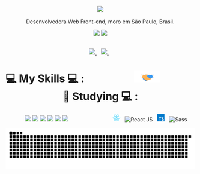 <p align=center><img src="https://readme-typing-svg.herokuapp.com/?font=Fira+Code&lines=Olá+pessoal!+👋;Eu+sou+Laura+Beatriz!;ou+lauradevcode;Prazer+em+conhece-los!;🖥️💻&center=true&size=28"></p>
<p align='center'>
  Desenvolvedora Web Front-end, moro em São Paulo, Brasil.
</p>

<div align="center">
  <img height="180em" src="https://github-readme-stats.vercel.app/api?username=lauradevcode&show_icons=true&theme=dracula&include_all_commits=true&count_private=true"/>
  <img height="180em" src="https://github-readme-stats.vercel.app/api/top-langs/?username=lauradevcode&layout=compact&langs_count=7&theme=dracula"/>
</div><br>

<p align='center'>

  <a href="https://www.linkedin.com/in/laurabeatrizlopes/">
    <img src="https://img.shields.io/badge/linkedin-%230077B5.svg?&style=for-the-badge&logo=linkedin&logoColor=white" />
  </a>&nbsp;&nbsp;

  <a href="[https://www.instagram.com/lauraabeatrizsl/](https://www.instagram.com/lauradevgirl/)">
    <img src="https://img.shields.io/badge/instagram-%23E4405F.svg?&style=for-the-badge&logo=instagram&logoColor=white" />        
  </a>&nbsp;&nbsp;
  
</p>
  
<h1>  💻 My Skills 💻 :&nbsp;&nbsp;&nbsp;&nbsp;&nbsp;&nbsp;&nbsp;&nbsp;&nbsp;&nbsp;&nbsp;&nbsp;&nbsp;&nbsp;&nbsp;&nbsp;&nbsp;&nbsp;&nbsp; <img src="https://github.com/macagua/macagua/blob/master/assets/img/icons/handshake.gif" height="32px"/> &nbsp;&nbsp;&nbsp;&nbsp;&nbsp;&nbsp;&nbsp;&nbsp;&nbsp;&nbsp;&nbsp;&nbsp;&nbsp;&nbsp;&nbsp;&nbsp;&nbsp;&nbsp;&nbsp;&nbsp;&nbsp;&nbsp; 📖 Studying 💻 : </h1>
<div align="left">
  &nbsp;&nbsp;&nbsp;&nbsp;&nbsp;&nbsp;&nbsp;&nbsp;&nbsp;&nbsp;&nbsp;&nbsp;
  <img src="https://img.shields.io/badge/Bootstrap-563D7C?style=for-the-badge&logo=bootstrap&logoColor=white" height="25"/>
  <img src="https://img.shields.io/badge/JavaScript-323330?style=for-the-badge&logo=javascript&logoColor=F7DF1" height="25"/>
  <img src="![jQuery](https://img.shields.io/badge/jquery-%230769AD.svg?style=for-the-badge&logo=jquery&logoColor=white)" height="25"/>
  <img src="https://img.shields.io/badge/PHP-777BB4?style=for-the-badge&logo=php&logoColor=white" height="25"/> 
  <img src="https://img.shields.io/badge/MySQL-00000F?style=for-the-badge&logo=mysql&logoColor=white" height="25"/>
  <img src="https://img.shields.io/badge/Git-F05032?style=for-the-badge&logo=git&logoColor=white" height="25"/>
&nbsp;&nbsp;&nbsp;&nbsp;&nbsp;&nbsp;&nbsp;&nbsp;&nbsp;&nbsp;&nbsp;&nbsp;&nbsp;&nbsp;&nbsp;&nbsp;&nbsp;&nbsp;&nbsp;&nbsp;&nbsp;&nbsp;&nbsp;&nbsp;&nbsp;&nbsp;&nbsp;&nbsp;
  <img src="https://raw.githubusercontent.com/devicons/devicon/master/icons/react/react-original.svg" width="4%" title="React" alt="React" />&nbsp;&nbsp;
  <img src="https://cdn.jsdelivr.net/gh/devicons/devicon/icons/react/react-original.svg" width="4%" title="React JS" alt="React JS" />&nbsp;&nbsp;
  <img src="https://raw.githubusercontent.com/devicons/devicon/master/icons/typescript/typescript-plain.svg" width="4%" title="Typescript" alt="Typescript" />&nbsp;&nbsp;
  <img src="https://cdn.jsdelivr.net/gh/devicons/devicon/icons/sass/sass-original.svg" width="4%" title="Sass" alt="Sass" />&nbsp;&nbsp;
  
  
![Snake animation](https://github.com/lauradevcode/lauradevcode/blob/output/github-contribution-grid-snake.svg)

</p>
